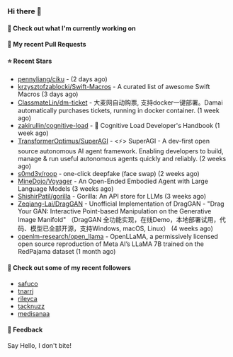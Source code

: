 ### Hi there 👋

#### 👷 Check out what I'm currently working on

#### 🔨 My recent Pull Requests


#### ⭐ Recent Stars

- [pennyliang/ciku](https://github.com/pennyliang/ciku) -  (2 days ago)
- [krzysztofzablocki/Swift-Macros](https://github.com/krzysztofzablocki/Swift-Macros) - A curated list of awesome Swift Macros (3 days ago)
- [ClassmateLin/dm-ticket](https://github.com/ClassmateLin/dm-ticket) - 大麦网自动购票, 支持docker一键部署。Damai automatically purchases tickets, running in docker container. (1 week ago)
- [zakirullin/cognitive-load](https://github.com/zakirullin/cognitive-load) - 🧠 Cognitive Load Developer&#39;s Handbook (1 week ago)
- [TransformerOptimus/SuperAGI](https://github.com/TransformerOptimus/SuperAGI) - &lt;⚡️&gt; SuperAGI - A dev-first open source autonomous AI agent framework. Enabling developers to build, manage &amp; run useful autonomous agents quickly and reliably. (2 weeks ago)
- [s0md3v/roop](https://github.com/s0md3v/roop) - one-click deepfake (face swap) (2 weeks ago)
- [MineDojo/Voyager](https://github.com/MineDojo/Voyager) - An Open-Ended Embodied Agent with Large Language Models (3 weeks ago)
- [ShishirPatil/gorilla](https://github.com/ShishirPatil/gorilla) - Gorilla: An API store for LLMs (3 weeks ago)
- [Zeqiang-Lai/DragGAN](https://github.com/Zeqiang-Lai/DragGAN) - Unofficial Implementation of DragGAN - &#34;Drag Your GAN: Interactive Point-based Manipulation on the Generative Image Manifold&#34; （DragGAN 全功能实现，在线Demo，本地部署试用，代码、模型已全部开源，支持Windows, macOS, Linux） (4 weeks ago)
- [openlm-research/open_llama](https://github.com/openlm-research/open_llama) - OpenLLaMA, a permissively licensed open source reproduction of Meta AI’s LLaMA 7B trained on the RedPajama dataset (1 month ago)

#### 👯 Check out some of my recent followers

- [safuco](https://github.com/safuco)
- [tnarrj](https://github.com/tnarrj)
- [rileyca](https://github.com/rileyca)
- [tacknuzz](https://github.com/tacknuzz)
- [medisanaa](https://github.com/medisanaa)

#### 💬 Feedback

Say Hello, I don't bite!